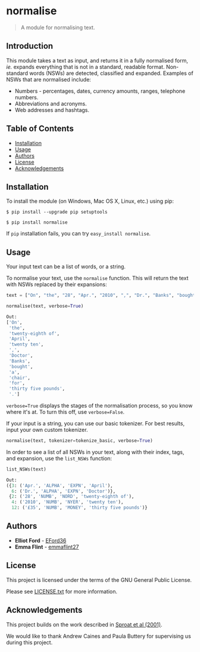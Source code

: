# normalise

> A module for normalising text. 

## Introduction

This module takes a text as input, and returns it in a fully normalised form, *ie.* expands everything that is not in a standard, readable format. Non-standard words (NSWs) are detected, classified and expanded. Examples of NSWs that are normalised include:

* Numbers - percentages, dates, currency amounts, ranges, telephone numbers.
* Abbreviations and acronyms.
* Web addresses and hashtags.


## Table of Contents
* [Installation](#installation)
* [Usage](#usage)
* [Authors](#authors)
* [License](#license)
* [Acknowledgements](#acknows)


## <a name="installation"><a/>Installation

To install the module (on Windows, Mac OS X, Linux, etc.) using pip:

```
$ pip install --upgrade pip setuptools

$ pip install normalise
```

If `pip` installation fails, you can try `easy_install normalise`. 


## <a name="usage"><a/>Usage

Your input text can be a list of words, or a string. 

To normalise your text, use the `normalise` function. This will return the text with NSWs replaced by their expansions:

```python
text = ["On", "the", "28", "Apr.", "2010", ",", "Dr.", "Banks", "bought", "a", "chair", "for", "£35", "."]

normalise(text, verbose=True)

Out: 
['On',
 'the',
 'twenty-eighth of',
 'April',
 'twenty ten',
 ',',
 'Doctor',
 'Banks',
 'bought',
 'a',
 'chair',
 'for',
 'thirty five pounds',
 '.']
```

`verbose=True` displays the stages of the normalisation process, so you know where it's at. To turn this off, use `verbose=False`. 

If your input is a string, you can use our basic tokenizer. For best results, input your own custom tokenizer.

```python
normalise(text, tokenizer=tokenize_basic, verbose=True)
```

In order to see a list of all NSWs in your text, along with their index, tags, and expansion, use the `list_NSWs` function:

```python
list_NSWs(text)

Out:
({3: ('Apr.', 'ALPHA', 'EXPN', 'April'),
  6: ('Dr.', 'ALPHA', 'EXPN', 'Doctor')},
 {2: ('28', 'NUMB', 'NORD', 'twenty-eighth of'),
  4: ('2010', 'NUMB', 'NYER', 'twenty ten'),
  12: ('£35', 'NUMB', 'MONEY', 'thirty five pounds')}
 ```

## <a name="authors"><a/>Authors

* **Elliot Ford** - [EFord36](https://github.com/EFord36)
* **Emma Flint** - [emmaflint27](https://github.com/emmaflint27)

## <a name="license"><a/>License

This project is licensed under the terms of the GNU General Public License.

Please see [LICENSE.txt](https://github.com/EFord36/normalise/blob/master/LICENSE.txt) for more information. 

## <a name="acknows"><a/>Acknowledgements

This project builds on the work described in [Sproat et al (2001)](http://www.cs.toronto.edu/~gpenn/csc2518/sproatetal01.pdf). 

We would like to thank Andrew Caines and Paula Buttery for supervising us during this project. 
